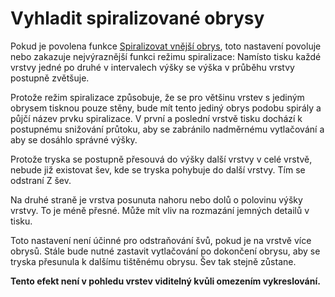 Vyhladit spiralizované obrysy
====
Pokud je povolena funkce [Spiralizovat vnější obrys](magic_spiralize.md), toto nastavení povoluje nebo zakazuje nejvýraznější funkci režimu spiralizace: Namísto tisku každé vrstvy jedné po druhé v intervalech výšky se výška v průběhu vrstvy postupně zvětšuje. 

Protože režim spiralizace způsobuje, že se pro většinu vrstev s jediným obrysem tisknou pouze stěny, bude mít tento jediný obrys podobu spirály a půjčí název prvku spiralizace. V první a poslední vrstvě tisku dochází k postupnému snižování průtoku, aby se zabránilo nadměrnému vytlačování a aby se dosáhlo správné výšky. 

Protože tryska se postupně přesouvá do výšky další vrstvy v celé vrstvě, nebude již existovat šev, kde se tryska pohybuje do další vrstvy. Tím se odstraní Z šev.

Na druhé straně je vrstva posunuta nahoru nebo dolů o polovinu výšky vrstvy. To je méně přesné. Může mít vliv na rozmazání jemných detailů v tisku. 

Toto nastavení není účinné pro odstraňování švů, pokud je na vrstvě více obrysů. Stále bude nutné zastavit vytlačování po dokončení obrysu, aby se tryska přesunula k dalšímu tištěnému obrysu. Šev tak stejně zůstane.

**Tento efekt není v pohledu vrstev viditelný kvůli omezením vykreslování.**